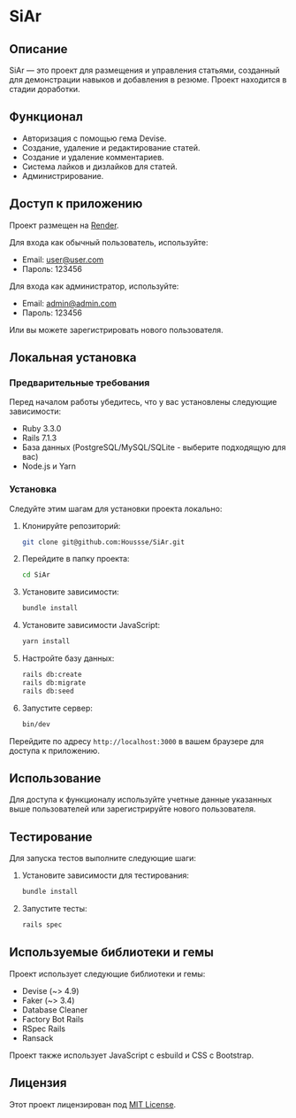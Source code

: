 
# SiAr

## Описание

SiAr — это проект для размещения и управления статьями, созданный для демонстрации навыков и добавления в резюме. Проект находится в стадии доработки.

## Функционал

- Авторизация с помощью гема Devise.
- Создание, удаление и редактирование статей.
- Создание и удаление комментариев.
- Система лайков и дизлайков для статей.
- Администрирование.

## Доступ к приложению

Проект размещен на [Render](https://siar.onrender.com).

Для входа как обычный пользователь, используйте:

- Email: user@user.com
- Пароль: 123456

Для входа как администратор, используйте:

- Email: admin@admin.com
- Пароль: 123456

Или вы можете зарегистрировать нового пользователя.

## Локальная установка

### Предварительные требования

Перед началом работы убедитесь, что у вас установлены следующие зависимости:

- Ruby 3.3.0
- Rails 7.1.3
- База данных (PostgreSQL/MySQL/SQLite - выберите подходящую для вас)
- Node.js и Yarn

### Установка

Следуйте этим шагам для установки проекта локально:

1. Клонируйте репозиторий:
    ```sh
    git clone git@github.com:Houssse/SiAr.git
    ```
2. Перейдите в папку проекта:
    ```sh
    cd SiAr
    ```
3. Установите зависимости:
    ```sh
    bundle install
    ```
4. Установите зависимости JavaScript:
    ```sh
    yarn install
    ```
5. Настройте базу данных:
    ```sh
    rails db:create
    rails db:migrate
    rails db:seed
    ```
6. Запустите сервер:
    ```sh
    bin/dev
    ```

Перейдите по адресу `http://localhost:3000` в вашем браузере для доступа к приложению.

## Использование

Для доступа к функционалу используйте учетные данные указанных выше пользователей или зарегистрируйте нового пользователя.

## Тестирование

Для запуска тестов выполните следующие шаги:

1. Установите зависимости для тестирования:
    ```sh
    bundle install
    ```
2. Запустите тесты:
    ```sh
    rails spec
    ```

## Используемые библиотеки и гемы

Проект использует следующие библиотеки и гемы:

- Devise (~> 4.9)
- Faker (~> 3.4)
- Database Cleaner
- Factory Bot Rails
- RSpec Rails
- Ransack

Проект также использует JavaScript с esbuild и CSS с Bootstrap.

## Лицензия

Этот проект лицензирован под [MIT License](LICENSE).

